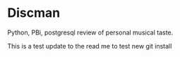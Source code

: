 # Discman
Python, PBi, postgresql review of personal musical taste.

This is a test update to the read me to test new git install